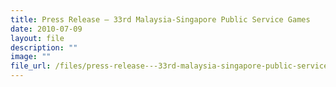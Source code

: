```yaml
---
title: Press Release – 33rd Malaysia‑Singapore Public Service Games
date: 2010-07-09
layout: file
description: ""
image: ""
file_url: /files/press-release---33rd-malaysia-singapore-public-service-games.pdf
---
```

